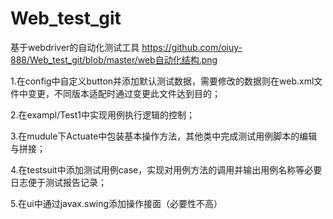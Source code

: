 # Web_test_git
基于webdriver的自动化测试工具
https://github.com/oiuy-888/Web_test_git/blob/master/web自动化结构.png

1.在config中自定义button并添加默认测试数据，需要修改的数据则在web.xml文件中变更，不同版本适配时通过变更此文件达到目的；

2.在exampl/Test1中实现用例执行逻辑的控制；

3.在mudule下Actuate中包装基本操作方法，其他类中完成测试用例脚本的编辑与拼接；

4.在testsuit中添加测试用例case，实现对用例方法的调用并输出用例名称等必要日志便于测试报告记录；

5.在ui中通过javax.swing添加操作接面（必要性不高）
